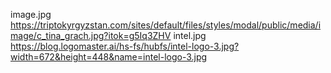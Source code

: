 image.jpg 
https://triptokyrgyzstan.com/sites/default/files/styles/modal/public/media/image/c_tina_grach.jpg?itok=g5Iq3ZHV
intel.jpg
https://blog.logomaster.ai/hs-fs/hubfs/intel-logo-3.jpg?width=672&height=448&name=intel-logo-3.jpg
